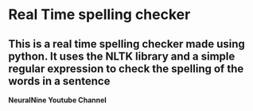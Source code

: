 # Real Time spelling checker

## This is a real time spelling checker made using python. It uses the NLTK library and a simple regular expression to check the spelling of the words in a sentence

__NeuralNine Youtube Channel__
